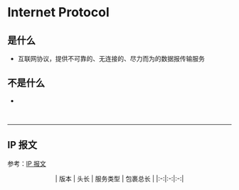 # Internet Protocol

## 是什么

* 互联网协议，提供不可靠的、无连接的、尽力而为的数据报传输服务

## 不是什么

*


<br>


---

## IP 报文

参考：[IP 报文](https://support.huawei.com/enterprise/zh/doc/EDOC1100174722/fc60e39)

<center>

| 版本 | 头长 | 服务类型 | 包裹总长 |
|:-:|:-:|:-:|


</center>
